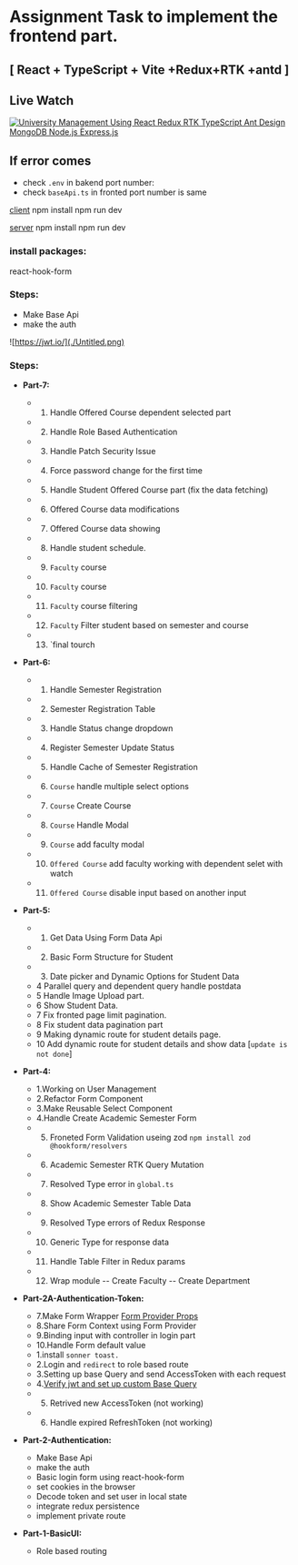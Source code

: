 # Assignment Task to implement the frontend part.

## [ React + TypeScript + Vite +Redux+RTK +antd ]

## Live Watch

<!-- BEGIN YOUTUBE-CARDS -->
[![University Management Using React Redux RTK TypeScript Ant Design MongoDB Node.js Express.js](https://ytcards.demolab.com/?id=FW3_1evyZXs&title=University+Management+Using+React+Redux+RTK+TS+Ant+Design+Node+Express&lang=en&background_color=%230d1117&title_color=%23ffffff&stats_color=%23dedede&max_title_lines=2&width=300&border_radius=5&duration=... "University Management")](
https://www.youtube.com/watch?v=FW3_1evyZXs)

<!-- END YOUTUBE-CARDS -->


## If error comes

- check `.env` in bakend port number:
- check `baseApi.ts` in fronted port number is same 

[client](http://localhost:5173/)
npm install
npm run dev 

[server](http://localhost:5173/)
npm install
npm run dev 

###    install packages:
react-hook-form 
### Steps:

- Make Base Api
- make the auth

![https://jwt.io/](./Untitled.png)


### Steps:

- **Part-7:**
    - 1. Handle Offered Course dependent selected part
    - 2. Handle Role Based Authentication
    - 3. Handle Patch Security Issue
    - 4. Force password change for the first time
    - 5. Handle Student Offered Course part (fix the data fetching)
    - 6. Offered Course data modifications
    - 7. Offered Course data showing
    - 8. Handle student schedule.
    - 9. `Faculty` course
    - 10. `Faculty` course
    - 11. `Faculty` course filtering
    - 12. `Faculty` Filter student based on semester and course
    - 13. `final tourch
- **Part-6:**
    - 1. Handle Semester Registration
    - 2. Semester Registration Table
    - 3. Handle Status change dropdown
    - 4. Register  Semester Update Status
    - 5. Handle Cache of Semester Registration
    - 6. `Course` handle multiple select options
    - 7. `Course` Create Course
    - 8. `Course` Handle Modal
    - 9. `Course` add faculty modal
    - 10. `Offered Course` add faculty working with dependent selet with watch
    - 11. `Offered Course` disable input based on another input

- **Part-5:**
    - 1. Get Data Using Form Data Api
    - 2. Basic Form Structure for Student
    - 3. Date picker and Dynamic Options for Student Data
    - 4 Parallel query and dependent query handle postdata
    - 5 Handle Image Upload part.
    - 6 Show Student Data.
    - 7 Fix fronted page limit pagination.
    - 8 Fix student data pagination part
    - 9 Making dynamic route for student details page.
    - 10 Add dynamic route for student details and show data [`update is not done`]

- **Part-4:**
    - 1.Working on User Management
    - 2.Refactor Form Component
    - 3.Make Reusable Select Component
    - 4.Handle Create Academic Semester Form
    - 5. Froneted Form Validation useing zod  `npm install zod @hookform/resolvers`
    - 6. Academic Semester RTK Query Mutation
    - 7. Resolved Type error in `global.ts`
    - 8. Show Academic Semester Table Data
    - 9. Resolved Type errors of Redux Response
    - 10. Generic Type for response data
    - 11. Handle Table Filter in Redux params
    - 12. Wrap module
-- Create Faculty
-- Create Department

- **Part-2A-Authentication-Token:**
    - 7.Make Form Wrapper [Form Provider Props](https://react-hook-form.com/docs/formprovider)
    - 8.Share Form Context using Form Provider
    - 9.Binding input with controller in login part
    - 10.Handle Form default value
    - 1.install `sonner toast.`
    - 2.Login and `redirect` to role based route 
    - 3.Setting up base Query and send AccessToken with each request 
    - 4.[Verify jwt and set up custom Base Query](https://redux-toolkit.js.org/rtk-query/usage/customizing-queries)
    - 5. Retrived new AccessToken (not working)
    - 6. Handle expired RefreshToken (not working) 

- **Part-2-Authentication:**
    - Make Base Api
    - make the auth
    - Basic login form using react-hook-form
    - set cookies in the browser 
    - Decode token and set user in local state
    - integrate redux persistence
    - implement private route

- **Part-1-BasicUI:**
    - Role based routing


